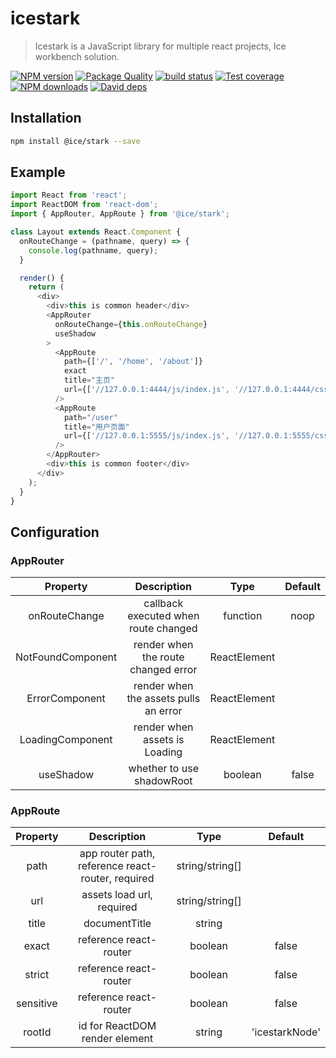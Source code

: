 # icestark

> Icestark is a JavaScript library for multiple react projects, Ice workbench solution.

[![NPM version](https://img.shields.io/npm/v/@ice/stark.svg?style=flat)](https://npmjs.org/package/@ice/stark)
[![Package Quality](https://npm.packagequality.com/shield/@ice%2Fstark.svg)](https://packagequality.com/#?package=@ice/stark)
[![build status](https://img.shields.io/travis/ice-lab/icestark.svg?style=flat-square)](https://travis-ci.org/ice-lab/icestark)
[![Test coverage](https://img.shields.io/codecov/c/github/ice-lab/icestark.svg?style=flat-square)](https://codecov.io/gh/ice-lab/icestark)
[![NPM downloads](http://img.shields.io/npm/dm/@ice/stark.svg?style=flat)](https://npmjs.org/package/@ice/stark)
[![David deps](https://img.shields.io/david/ice-lab/icestark.svg?style=flat-square)](https://david-dm.org/ice-lab/icestark)

## Installation

```bash
npm install @ice/stark --save
```

## Example

```javascript
import React from 'react';
import ReactDOM from 'react-dom';
import { AppRouter, AppRoute } from '@ice/stark';

class Layout extends React.Component {
  onRouteChange = (pathname, query) => {
    console.log(pathname, query);
  }

  render() {
    return (
      <div>
        <div>this is common header</div>
        <AppRouter
          onRouteChange={this.onRouteChange}
          useShadow
        >
          <AppRoute
            path={['/', '/home', '/about']}
            exact
            title="主页"
            url={['//127.0.0.1:4444/js/index.js', '//127.0.0.1:4444/css/index.css']}
          />
          <AppRoute
            path="/user"
            title="用户页面"
            url={['//127.0.0.1:5555/js/index.js', '//127.0.0.1:5555/css/index.css']}
          />
        </AppRouter>
        <div>this is common footer</div>
      </div>
    );
  }
}
```

## Configuration

### AppRouter

|     Property      |              Description              |     Type     | Default |
| :---------------: | :-----------------------------------: | :----------: | :-----: |
|   onRouteChange   | callback executed when route changed  |   function   |  noop   |
| NotFoundComponent |  render when the route changed error  | ReactElement |         |
|  ErrorComponent   | render when the assets pulls an error | ReactElement |         |
| LoadingComponent  |     render when assets is Loading     | ReactElement |         |
|     useShadow     |       whether to use shadowRoot       |   boolean    |  false  |


### AppRoute

| Property  |                    Description                    |      Type       |    Default     |
| :-------: | :-----------------------------------------------: | :-------------: | :------------: |
|   path    | app router path, reference react-router, required | string/string[] |                |
|    url    |             assets load url, required             | string/string[] |                |
|   title   |                   documentTitle                   |     string      |                |
|   exact   |              reference react-router               |     boolean     |     false      |
|  strict   |              reference react-router               |     boolean     |     false      |
| sensitive |              reference react-router               |     boolean     |     false      |
|  rootId   |          id for ReactDOM render element           |     string      | 'icestarkNode' |

